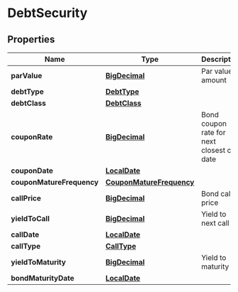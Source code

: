 # DebtSecurity

## Properties
Name | Type | Description | Notes
------------ | ------------- | ------------- | -------------
**parValue** | [**BigDecimal**](BigDecimal.md) | Par value amount |  [optional]
**debtType** | [**DebtType**](DebtType.md) |  |  [optional]
**debtClass** | [**DebtClass**](DebtClass.md) |  |  [optional]
**couponRate** | [**BigDecimal**](BigDecimal.md) | Bond coupon rate for next closest call date |  [optional]
**couponDate** | [**LocalDate**](LocalDate.md) |  |  [optional]
**couponMatureFrequency** | [**CouponMatureFrequency**](CouponMatureFrequency.md) |  |  [optional]
**callPrice** | [**BigDecimal**](BigDecimal.md) | Bond call price |  [optional]
**yieldToCall** | [**BigDecimal**](BigDecimal.md) | Yield to next call |  [optional]
**callDate** | [**LocalDate**](LocalDate.md) |  |  [optional]
**callType** | [**CallType**](CallType.md) |  |  [optional]
**yieldToMaturity** | [**BigDecimal**](BigDecimal.md) | Yield to maturity |  [optional]
**bondMaturityDate** | [**LocalDate**](LocalDate.md) |  |  [optional]
